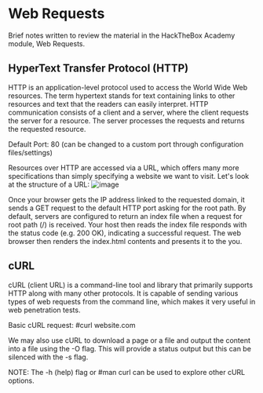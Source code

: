 # Web Requests
Brief notes written to review the material in the HackTheBox Academy module, Web Requests.

## HyperText Transfer Protocol (HTTP)
HTTP is an application-level protocol used to access the World Wide Web resources. The term hypertext stands for text containing links to other resources and text that the readers can easily interpret. HTTP communication consists of a client and a server, where the client requests the server for a resource. The server processes the requests and returns the requested resource.

Default Port: 80 (can be changed to a custom port through configuration files/settings)

Resources over HTTP are accessed via a URL, which offers many more specifications than simply specifying a website we want to visit. Let's look at the structure of a URL:
![image](https://github.com/user-attachments/assets/dc3d326d-4406-47bd-b188-e88b4c274ac0)

Once your browser gets the IP address linked to the requested domain, it sends a GET request to the default HTTP port asking for the root path.  By default, servers are configured to return an index file when a request for root path (/) is received. Your host then reads the index file responds with the status code (e.g. 200 OK), indicating a successful request. The web browser then renders the index.html contents and presents it to the you.

## cURL
cURL (client URL) is a command-line tool and library that primarily supports HTTP along with many other protocols. It is capable of sending various types of web requests from the command line, which makes it very useful in web penetration tests.

Basic cURL request:  #curl website.com

We may also use cURL to download a page or a file and output the content into a file using the -O flag. This will provide a status output but this can be silenced with the -s flag.

NOTE: The -h (help) flag or #man curl can be used to explore other cURL options.
